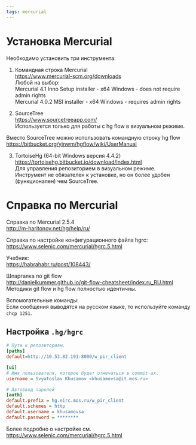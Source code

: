 ```yaml
---
tags: mercurial
---
```


# Установка Mercurial

Необходимо установить три инструмента:

1) Командная строка Mercurial  
https://www.mercurial-scm.org/downloads  
Любой на выбор:  
Mercurial 4.1 Inno Setup installer - x64 Windows - does not require admin rights  
Mercurial 4.0.2 MSI installer - x64 Windows - requires admin rights  

2) SourceTree  
https://www.sourcetreeapp.com/  
Используется только для работы с hg flow в визуальном режиме.  

Вместо SourceTree можно использовать командную строку hg flow  
https://bitbucket.org/yinwm/hgflow/wiki/UserManual  

3) TortoiseHg (64-bit Windows версия 4.4.2)  
https://tortoisehg.bitbucket.io/download/index.html  
Для управления репозиторием в визуальном режиме.  
Инструмент не обязателен к установке, но он более удобен (функционален) чем SourceTree.  



# Справка по Mercurial
Справка по Mercurial 2.5.4  
http://m-haritonov.net/hg/help/ru/  

Справка по настройке конфигурационного файла hgrc:  
https://www.selenic.com/mercurial/hgrc.5.html  

Учебник:  
https://habrahabr.ru/post/108443/  

Шпаргалка по git flow  
http://danielkummer.github.io/git-flow-cheatsheet/index.ru_RU.html  
Методики git flow и hg flow полностью идентичны.  

Вспомогательные команды:  
Если сообщения выводятся на русском языке, то используйте команду `chcp 1251`.  






Настройка `.hg/hgrc`
--------------

```ini
# Пути к репозиториям.
[paths]
default=http://10.53.82.191:8000/w_pir_client

[ui]
# Имя пользователя, которое будет отмечаться в commit-ах.
username = Svyatoslav Khusamov <khusamovsa@it.mos.ru>

# Автоввод паролей
[auth]
default.prefix = hg.eirc.mos.ru/w_pir_client
default.schemes = http
default.username = khusamovsa
default.password = ********
```

Более подробно о настройке см. 
https://www.selenic.com/mercurial/hgrc.5.html
















